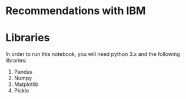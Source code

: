# Recommendations with IBM

# Libraries
In order to run this notebook, you will need python 3.x and the following libraries:
1. Pandas
2. Numpy
3. Matplotlib
4. Pickle

